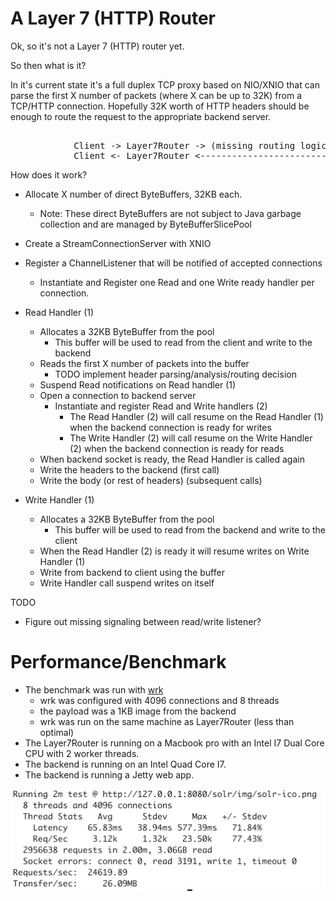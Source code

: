 # A Layer 7 (HTTP) Router

Ok, so it's not a Layer 7 (HTTP) router yet.

So then what is it?

In it's current state it's a full duplex TCP proxy based on NIO/XNIO that can parse the first X number of packets (where X can be up to 32K) from a TCP/HTTP connection. 
Hopefully 32K worth of HTTP headers should be enough to route the request to the appropriate backend server.

<pre>

            Client -> Layer7Router -> (missing routing logic)-> Backend Server
            Client <- Layer7Router <--------------------------- Backend Server
</pre>

How does it work?

- Allocate X number of direct ByteBuffers, 32KB each.
    - Note: These direct ByteBuffers are not subject to Java garbage collection and are managed by ByteBufferSlicePool
- Create a StreamConnectionServer with XNIO
- Register a ChannelListener that will be notified of accepted connections
	- Instantiate and Register one Read and one Write ready handler per connection.

- Read Handler (1)
	- Allocates a 32KB ByteBuffer from the pool
        - This buffer will be used to read from the client and write to the backend
	- Reads the first X number of packets into the buffer
		- TODO implement header parsing/analysis/routing decision
	- Suspend Read notifications on Read handler (1)
	- Open a connection to backend server
		- Instantiate and register Read and Write handlers (2)
			- The Read Handler (2) will call resume on the Read Handler (1) when the backend connection is ready for writes
			- The Write Handler (2) will call resume on the Write Handler (2) when the backend connection is ready for reads
	- When backend socket is ready, the Read Handler is called again
	- Write the headers to the backend (first call)
	- Write the body (or rest of headers) (subsequent calls)

- Write Handler (1)
	- Allocates a 32KB ByteBuffer from the pool
        - This buffer will be used to read from the backend and write to the client
    - When the Read Handler (2) is ready it will resume writes on Write Handler (1)
    - Write from backend to client using the buffer
    - Write Handler call suspend writes on itself
    
TODO
- Figure out missing signaling between read/write listener?

# Performance/Benchmark

- The benchmark was run with [wrk](https://github.com/wg/wrk "wrk")
    - wrk was configured with 4096 connections and 8 threads
    - the payload was a 1KB image from the backend
    - wrk was run on the same machine as Layer7Router (less than optimal)
- The Layer7Router is running on a Macbook pro with an Intel I7 Dual Core CPU with 2 worker threads. 
- The backend is running on an Intel Quad Core I7. 
- The backend is running a Jetty web app.

<img src="screenshot2.png" width="512">


          